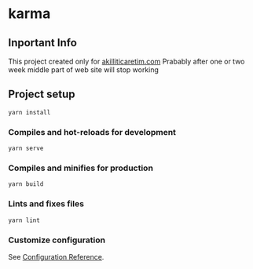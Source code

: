 # karma

## Inportant Info

This project created only for [akilliticaretim.com](https://akilliticaretim.com)
Prabably after one or two week middle part of web site will stop working

## Project setup

```node
yarn install
```

### Compiles and hot-reloads for development

```node
yarn serve
```

### Compiles and minifies for production

```node
yarn build
```

### Lints and fixes files

```node
yarn lint
```

### Customize configuration

See [Configuration Reference](https://cli.vuejs.org/config/).
